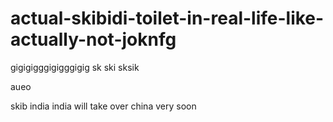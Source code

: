 # actual-skibidi-toilet-in-real-life-like-actually-not-joknfg

gigigigggigigggigig
sk
ski
sksik

aueo

skib
india
india will take over china very soon
